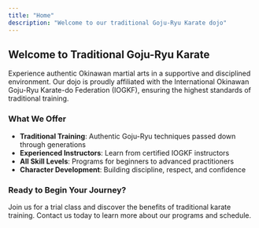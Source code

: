 ```yaml
---
title: "Home"
description: "Welcome to our traditional Goju-Ryu Karate dojo"
---
```


## Welcome to Traditional Goju-Ryu Karate

Experience authentic Okinawan martial arts in a supportive and disciplined environment. Our dojo is proudly affiliated with the International Okinawan Goju-Ryu Karate-do Federation (IOGKF), ensuring the highest standards of traditional training.

### What We Offer

- **Traditional Training**: Authentic Goju-Ryu techniques passed down through generations
- **Experienced Instructors**: Learn from certified IOGKF instructors
- **All Skill Levels**: Programs for beginners to advanced practitioners
- **Character Development**: Building discipline, respect, and confidence

### Ready to Begin Your Journey?

Join us for a trial class and discover the benefits of traditional karate training. Contact us today to learn more about our programs and schedule.
